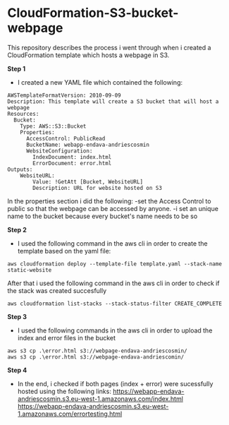 # CloudFormation-S3-bucket-webpage
This repository describes the process i went through when i created a CloudFormation template which hosts a webpage in S3.

**Step 1**
- I created a new YAML file which contained the following:

```
AWSTemplateFormatVersion: 2010-09-09
Description: This template will create a S3 bucket that will host a webpage
Resources:
  Bucket:
    Type: AWS::S3::Bucket
    Properties:
      AccessControl: PublicRead
      BucketName: webapp-endava-andriescosmin
      WebsiteConfiguration:
        IndexDocument: index.html
        ErrorDocument: error.html
Outputs:
    WebsiteURL:
        Value: !GetAtt [Bucket, WebsiteURL]
        Description: URL for website hosted on S3
```
In the properties section i did the following:
-set the Access Control to public so that the webpage can be accessed by anyone.
-i set an unique name to the bucket because every bucket's name needs to be so

**Step 2**
- I used the following command in the aws cli in order to create the template based on the yaml file:

```
aws cloudformation deploy --template-file template.yaml --stack-name static-website
```

After that i used the following command in the aws cli in order to check if the stack was created succesfully

```
aws cloudformation list-stacks --stack-status-filter CREATE_COMPLETE
```

**Step 3**
- I used the following commands in the aws cli in order to upload the index and error files in the bucket

```
aws s3 cp .\error.html s3://webpage-endava-andriescosmin/
aws s3 cp .\error.html s3://webpage-endava-andriescomin/
```

**Step 4**
- In the end, i checked if both pages (index + error) were sucessfully hosted using the following links:
https://webapp-endava-andriescosmin.s3.eu-west-1.amazonaws.com/index.html
https://webapp-endava-andriescosmin.s3.eu-west-1.amazonaws.com/errortesting.html
